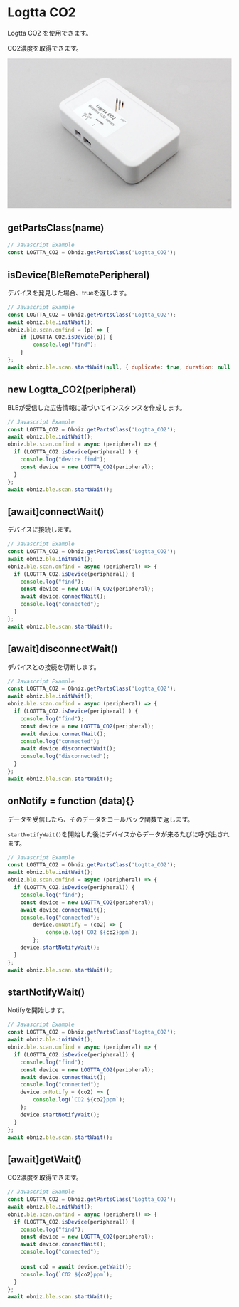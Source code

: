 # Logtta CO2

Logtta CO2 を使用できます。

CO2濃度を取得できます。

![](image.jpg)



## getPartsClass(name)

```javascript
// Javascript Example
const LOGTTA_CO2 = Obniz.getPartsClass('Logtta_CO2');
```

## isDevice(BleRemotePeripheral)

デバイスを発見した場合、trueを返します。

```javascript
// Javascript Example
const LOGTTA_CO2 = Obniz.getPartsClass('Logtta_CO2');
await obniz.ble.initWait();
obniz.ble.scan.onfind = (p) => {
    if (LOGTTA_CO2.isDevice(p)) {
        console.log("find");
    }
};
await obniz.ble.scan.startWait(null, { duplicate: true, duration: null });
```

## new Logtta_CO2(peripheral)

BLEが受信した広告情報に基づいてインスタンスを作成します。


```javascript
// Javascript Example
const LOGTTA_CO2 = Obniz.getPartsClass('Logtta_CO2');
await obniz.ble.initWait();
obniz.ble.scan.onfind = async (peripheral) => {
  if (LOGTTA_CO2.isDevice(peripheral) ) {
    console.log("device find");
    const device = new LOGTTA_CO2(peripheral);
  }
};
await obniz.ble.scan.startWait();

```


## [await]connectWait()

デバイスに接続します。


```javascript
// Javascript Example
const LOGTTA_CO2 = Obniz.getPartsClass('Logtta_CO2');
await obniz.ble.initWait();
obniz.ble.scan.onfind = async (peripheral) => {
  if (LOGTTA_CO2.isDevice(peripheral)) {
    console.log("find");
    const device = new LOGTTA_CO2(peripheral);
    await device.connectWait();
    console.log("connected");
  }
};
await obniz.ble.scan.startWait();

```


## [await]disconnectWait()

デバイスとの接続を切断します。

```javascript
// Javascript Example
const LOGTTA_CO2 = Obniz.getPartsClass('Logtta_CO2');
await obniz.ble.initWait();
obniz.ble.scan.onfind = async (peripheral) => {
  if (LOGTTA_CO2.isDevice(peripheral) ) {
    console.log("find");
    const device = new LOGTTA_CO2(peripheral);
    await device.connectWait();
    console.log("connected");
    await device.disconnectWait();
    console.log("disconnected");
  }
};
await obniz.ble.scan.startWait();

```


## onNotify =  function (data){}

データを受信したら、そのデータをコールバック関数で返します。

``startNotifyWait()``を開始した後にデバイスからデータが来るたびに呼び出されます。

```javascript
// Javascript Example
const LOGTTA_CO2 = Obniz.getPartsClass('Logtta_CO2');
await obniz.ble.initWait();
obniz.ble.scan.onfind = async (peripheral) => {
  if (LOGTTA_CO2.isDevice(peripheral)) {
    console.log("find");
    const device = new LOGTTA_CO2(peripheral);
    await device.connectWait();
    console.log("connected");
        device.onNotify = (co2) => {
            console.log(`CO2 ${co2}ppm`);
        };
    device.startNotifyWait();
  }
};
await obniz.ble.scan.startWait();
```

## startNotifyWait()

Notifyを開始します。

```javascript
// Javascript Example
const LOGTTA_CO2 = Obniz.getPartsClass('Logtta_CO2');
await obniz.ble.initWait();
obniz.ble.scan.onfind = async (peripheral) => {
  if (LOGTTA_CO2.isDevice(peripheral)) {
    console.log("find");
    const device = new LOGTTA_CO2(peripheral);
    await device.connectWait();
    console.log("connected");
    device.onNotify = (co2) => {
        console.log(`CO2 ${co2}ppm`);
    };
    device.startNotifyWait();
  }
};
await obniz.ble.scan.startWait();
```


## [await]getWait()

CO2濃度を取得できます。

```javascript
// Javascript Example
const LOGTTA_CO2 = Obniz.getPartsClass('Logtta_CO2');
await obniz.ble.initWait();
obniz.ble.scan.onfind = async (peripheral) => {
  if (LOGTTA_CO2.isDevice(peripheral)) {
    console.log("find");
    const device = new LOGTTA_CO2(peripheral);
    await device.connectWait();
    console.log("connected");
    
    const co2 = await device.getWait();
    console.log(`CO2 ${co2}ppm`);
  }
};
await obniz.ble.scan.startWait();
```
